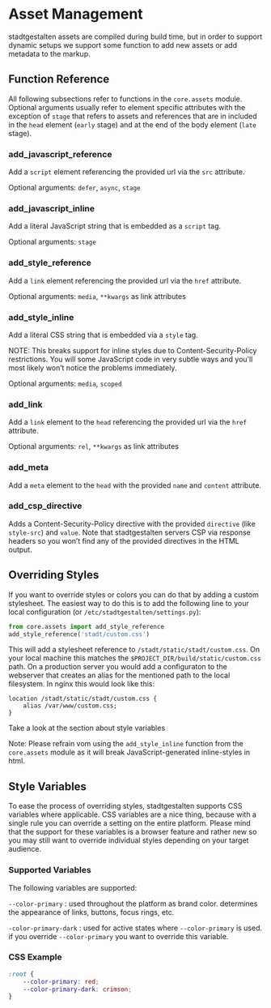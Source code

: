 # Asset Management

stadtgestalten assets are compiled during build time, but in order to support dynamic setups we support some function to add new assets or add metadata to the markup.


## Function Reference

All following subsections refer to functions in the `core.assets` module. Optional arguments usually refer to element specific attributes with the exception of `stage` that refers to assets and references that are in included in the `head` element (`early` stage) and at the end of the body element (`late` stage).

### add_javascript_reference

Add a `script` element referencing the provided url via the `src` attribute.

Optional arguments: `defer`, `async`, `stage`

### add_javascript_inline

Add a literal JavaScript string that is embedded as a `script` tag.

Optional arguments: `stage`

### add_style_reference

Add a `link` element referencing the provided url via the `href` attribute.

Optional arguments: `media`, `**kwargs` as link attributes

### add_style_inline

Add a literal CSS string that is embedded via a `style` tag.

NOTE: This breaks support for inline styles due to Content-Security-Policy restrictions. You will some JavaScript code in very subtle ways and you’ll most likely won’t notice the problems immediately.

Optional arguments: `media`, `scoped`

### add_link

Add a `link` element to the `head` referencing the provided url via the `href` attribute.

Optional arguments: `rel`, `**kwargs` as link attributes

### add_meta

Add a `meta` element to the `head` with the provided `name` and `content` attribute.

### add_csp_directive

Adds a Content-Security-Policy directive with the provided `directive` (like `style-src`) and `value`. Note that stadtgestalten servers CSP via response headers so you won’t find any of the provided directives in the HTML output.  


## Overriding Styles

If you want to override styles or colors you can do that by adding
a custom stylesheet. The easiest way to do this is to add the following line to your local configuration (or `/etc/stadtgestalten/settings.py`):

```python
from core.assets import add_style_reference
add_style_reference('stadt/custom.css')
```

This will add a stylesheet reference to `/stadt/static/stadt/custom.css`. On your local machine this matches the `$PROJECT_DIR/build/static/custom.css` path. On a production server you would add a configuraton to the webserver that creates an alias for the mentioned path to the local filesystem. In nginx this would look like this:

```nginx
location /stadt/static/stadt/custom.css {
    alias /var/www/custom.css;
}
```

Take a look at the section about style variables

Note: Please refrain vom using the `add_style_inline` function from the `core.assets` module as it will break JavaScript-generated inline-styles in html.
 

## Style Variables

To ease the process of overriding styles, stadtgestalten supports CSS variables where applicable. CSS variables are a nice thing, because with a single rule you can override a setting on the entire platform. Please mind that the support for these variables is a browser feature and rather new so you may still want to override individual styles depending on your target audience. 

### Supported Variables

The following variables are supported:

`--color-primary`
 : used throughout the platform as brand color. determines the appearance of links, buttons, focus rings, etc.

`-color-primary-dark`
 : used for active states where `--color-primary` is used. if you override `--color-primary` you want to override this variable.
 
 ### CSS Example

```css
:root {
    --color-primary: red;
    --color-primary-dark: crimson;
}
```
